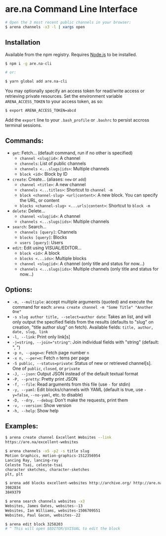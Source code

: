 # are.na Command Line Interface

```bash
# Open the 3 most recent public channels in your browser:
$ arena channels -x3 -l | xargs open
```

## Installation

Available from the npm registry. Requires [Node.js](https://nodejs.org/en/download/) to be installed.

```bash
$ npm i -g are.na-cli

# or:

$ yarn global add are.na-cli
```

You may optionally specify an access token for read/write access or retrieving private resources. Set the environment variable `ARENA_ACCESS_TOKEN` to your access token, as so:

```bash
$ export ARENA_ACCESS_TOKEN=abcd
```

Add the `export` line to your `.bash_profile` or `.bashrc` to persist accross terminal sessions.

## Commands:
- `get`: Fetch... (default command, run if no other is specified)
  - `channel <slug|id>`: A channel
  - `channels`: List of public channels
  - `channels <...slugs|ids>`: Multiple channels
  - `block <id>`: Block by ID
- `create`: Create... (aliases: `new` or `add`)
  - `channel <title>`: A new channel
  - `channels <...titles>`: Shortcut to `channel -m`
  - `block <channel-slug> <url|content>`: A new block. You can specify the URL, or content
  - `blocks <channel-slug> <...urls|content>`: Shortcut to `block -m`
- `delete`: Delete...
  - `channel <slug|id>`: A channel
  - `channels <...slugs|ids>`: Multiple channels
- `search`: Search...
  - `channels [query]`: Channels
  - `blocks [query]`: Blocks
  - `users [query]`: Users
- `edit`: Edit using $VISUAL/$EDITOR...
  - `block <id>`: A block
  - `blocks <...ids>`: Multiple blocks
  - `channel <slug|id>`: A channel (only title and status for now...)
  - `channels <...slugs|ids>`: Multiple channels (only title and status for now...)

## Options:
- `-m, --multiple`: accept multiple arguments (quoted) and execute the command for each: `arena create channel -m "Some Title" "Another One"`
- `-s slug author title, --select=author date`: Takes an list, and will only output the specified fields from the results (defaults to "slug" on creation, "title author slug" on fetch). Available fields: `title, author, date, slug, link`
- `-l, --link`: Print only link[s]
- `-j=string, --join="string"`: Join individual fields with "string" (default: ", ")
- `-p n, --page=n`: Fetch page number `n`
- `-x n, --per=n`: Fetch `n` tems per page
- `-S public, --status=private`: Status of new or retrieved channel[s]. One of `public`, `closed`, or `private`
- `-J, --json`: Output JSON instead of the default textual format
- `-P, --pretty`: Pretty print JSON
- `-f, --file`: Read arguments from this file (use `-` for stdin)
- `-y, --yaml`: Edit blocks/channels with YAML (default is true, use `-y=false`, `--no-yaml`, etc. to disable)
- `-D, --dry, --debug`: Don't make the requests, print them
- `-v, --version`: Show version
- `-h, --help`: Show help

## Examples:

```bash
$ arena create channel Excellent Websites --link
https://are.na/excellent-websites

$ arena channels -x5 -p2 -s title slug
Motion Graphics, motion-graphics-1512356954
Lancing Ray, lancing-ray
Celeste Tsai, celeste-tsai
character sketches, character-sketches
plt, plt

$ arena add blocks excellent-websites http://archive.org/ http://are.na/
3982834
3849379

$ arena search channels websites -x3
Websites, James Oates, websites--13
Websites, Ian Williams, websites-1506709551
Websites, Paul Gacon, websites--22

$ arena edit block 3258203
# ^ This will open $EDITOR/$VISUAL to edit the block
```
